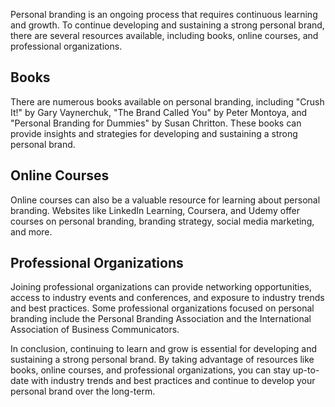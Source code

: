 
Personal branding is an ongoing process that requires continuous learning and growth. To continue developing and sustaining a strong personal brand, there are several resources available, including books, online courses, and professional organizations.

Books
-----

There are numerous books available on personal branding, including "Crush It!" by Gary Vaynerchuk, "The Brand Called You" by Peter Montoya, and "Personal Branding for Dummies" by Susan Chritton. These books can provide insights and strategies for developing and sustaining a strong personal brand.

Online Courses
--------------

Online courses can also be a valuable resource for learning about personal branding. Websites like LinkedIn Learning, Coursera, and Udemy offer courses on personal branding, branding strategy, social media marketing, and more.

Professional Organizations
--------------------------

Joining professional organizations can provide networking opportunities, access to industry events and conferences, and exposure to industry trends and best practices. Some professional organizations focused on personal branding include the Personal Branding Association and the International Association of Business Communicators.

In conclusion, continuing to learn and grow is essential for developing and sustaining a strong personal brand. By taking advantage of resources like books, online courses, and professional organizations, you can stay up-to-date with industry trends and best practices and continue to develop your personal brand over the long-term.
